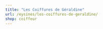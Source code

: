 ```yaml
---
title: "Les Coiffures de Géraldine"
url: /eysines/les-coiffures-de-geraldine/
shop: coiffeur
---
```

